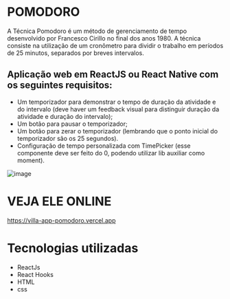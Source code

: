 # POMODORO

A Técnica Pomodoro é um método de gerenciamento de tempo desenvolvido por Francesco Cirillo no final dos anos 1980. A técnica consiste na utilização de um cronômetro para dividir o trabalho em períodos de 25 minutos, separados por breves intervalos.
## Aplicação web em ReactJS ou React Native com os seguintes requisitos:

* Um temporizador para demonstrar o tempo de duração da atividade e do intervalo (deve haver um feedback visual para distinguir duração da atividade e duração do intervalo);
* Um botão para pausar o temporizador;
* Um botão para zerar o temporizador (lembrando que o ponto inicial do temporizador são os 25 segundos).
* Configuração de tempo personalizada com TimePicker (esse componente deve ser feito do 0, podendo utilizar lib auxiliar como moment).

![image](https://user-images.githubusercontent.com/50849546/139264999-17418ef3-3380-47d0-95ac-91bf2065a508.png)

# VEJA ELE ONLINE

https://villa-app-pomodoro.vercel.app



# Tecnologias utilizadas 
* ReactJs
* React Hooks
* HTML
* css
